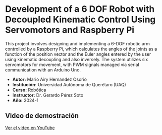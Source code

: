 # Development of a 6 DOF Robot with Decoupled Kinematic Control Using Servomotors and Raspberry Pi
This project involves designing and implementing a 6-DOF robotic arm controlled by a Raspberry Pi, which calculates the angles of the joints as a function of the position vector and the Euler angles entered by the user using kinematic decoupling and also inversely. The system utilizes six servomotors for movement, with PWM signals managed via serial communication with an Arduino Uno.

- **Autor:** Mario Airy Hernandez Osorio
- **Institución:** Universidad Autónoma de Querétaro (UAQ)
- **Curso:** Robótica
- **Instructor:** Dr. Gerardo Pérez Soto
- **Año:** 2024-1

  
## Video de demostración

[Ver el video en YouTube](https://www.youtube.com/watch?v=253IUvlZ2ow)
